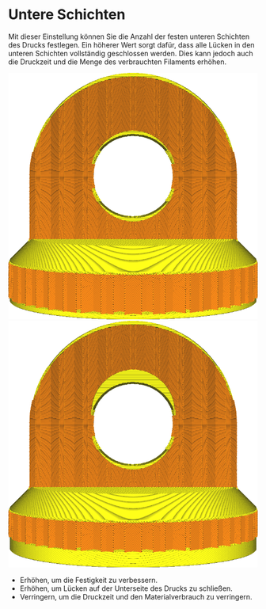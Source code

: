 Untere Schichten
====
Mit dieser Einstellung können Sie die Anzahl der festen unteren Schichten des Drucks festlegen. Ein höherer Wert sorgt dafür, dass alle Lücken in den unteren Schichten vollständig geschlossen werden. Dies kann jedoch auch die Druckzeit und die Menge des verbrauchten Filaments erhöhen.

<!--screenshot {
"image_path": "top_bottom_thickness_0.8.png",
"models": [{"script": "stamp.scad"}],
"camera_position": [0, 203, 30],
"settings": {
    "wall_line_count": 0,
    "top_bottom_thickness": 0.8
},
"colours": 64
}-->
<!--screenshot {
"image_path": "bottom_thickness.png",
"models": [{"script": "stamp.scad"}],
"camera_position": [0, 203, 30],
"settings": {
    "wall_line_count": 0,
    "bottom_thickness": 3
},
"colours": 64
}-->
![14 Untere Schichten](../images/top_bottom_thickness_0.8.png)
![50 bottom layers](../images/bottom_thickness.png)

* Erhöhen, um die Festigkeit zu verbessern.
* Erhöhen, um Lücken auf der Unterseite des Drucks zu schließen.
* Verringern, um die Druckzeit und den Materialverbrauch zu verringern.